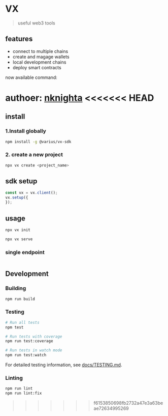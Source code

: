 # VX

> useful web3 tools

## features

- connect to multiple chains
- create and magage wallets
- local development chains
- deploy smart contracts

now available command:

authoer: [nknighta](https://nknighta.github.io/)
<<<<<<< HEAD
=======

## install
### 1.Install globally
```bash
npm install -g @varius/vx-sdk
```

### 2. create a new project
```bash
npx vx create <project_name>
```

## sdk setup
```typescript
const vx = vx.client();
vx.setup({
});
```

## usage
```bash
npx vx init
```
```bash
npx vx serve
```

### single endpoint
```typescript
```

## Development

### Building
```bash
npm run build
```

### Testing
```bash
# Run all tests
npm test

# Run tests with coverage
npm run test:coverage

# Run tests in watch mode
npm run test:watch
```

For detailed testing information, see [docs/TESTING.md](docs/TESTING.md).

### Linting
```bash
npm run lint
npm run lint:fix
```
>>>>>>> f6153850698fb2732a47e3a63beae72634995269
